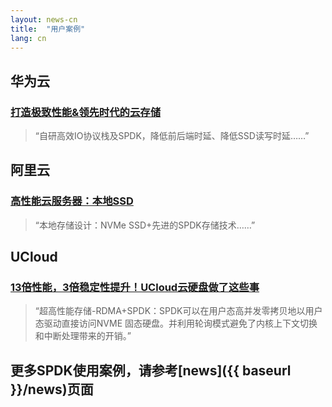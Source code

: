```yaml
---
layout: news-cn
title:  "用户案例"
lang: cn
---
```



## 华为云
### [打造极致性能&领先时代的云存储](https://mp.weixin.qq.com/s?__biz=MzU2MDQyODg5OQ==&mid=2247483678&idx=1&sn=1ae7ba94c9a1eb700b281f334349bcdd&chksm=fc096312cb7eea04806cb1a79730c0b20a26be30cc598c9a48984c314e5a6ff9a2883d4548c0&mpshare=1&scene=1&srcid=1011i0o8g9PMom1NJvNc6M1F&pass_ticket=78pFPUJXIj2jXUbDK37gFxL1pHBmmS0LyvDfYau6Um90HlQij9oDVpABPtHWgusn#rd)
> “自研高效IO协议栈及SPDK，降低前后端时延、降低SSD读写时延……”

## 阿里云
### [高性能云服务器：本地SSD](https://promotion.aliyun.com/ntms/act/ecshighperformance.html?open_id=1d8213d3-b437-4596-a88a-d27798942d3a-&open_cid=4703)
> “本地存储设计：NVMe SSD+先进的SPDK存储技术……”

## UCloud
### [13倍性能，3倍稳定性提升！UCloud云硬盘做了这些事](https://mp.weixin.qq.com/s?__biz=MzUwOTA1NDg4NQ==&mid=2247485279&idx=1&sn=22d544ff61f95bee5d7c31741fa109fe&chksm=f9195d95ce6ed483b630aa82868ec3c673578c916c701f040465d6ad0eb71d56ac527ba5bb4a&mpshare=1&scene=1&srcid=1109eUsfiFQsJuWdHaci4KWL&pass_ticket=M8iA8MZjqSvTO58%2BTEC99yB4Qp%2BWMsiSeWnXZdkmA8%2B93TtihBKMThXsAhUs3e1U#rd)
> “超高性能存储-RDMA+SPDK：SPDK可以在用户态高并发零拷贝地以用户态驱动直接访问NVME 固态硬盘。并利用轮询模式避免了内核上下文切换和中断处理带来的开销。”


## 更多SPDK使用案例，请参考[news]({{ baseurl }}/news)页面